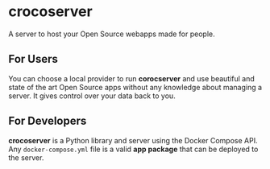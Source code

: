 # crocoserver

A server to host your Open Source webapps made for people.

## For Users

You can choose a local provider to run **corocserver** and use
beautiful and state of the art Open Source apps without any
knowledge about managing a server. It gives control over
your data back to you.

## For Developers

**crocoserver** is a Python library and server using the Docker Compose API.
Any `docker-compose.yml` file is a valid **app package** that can be deployed to the server.

